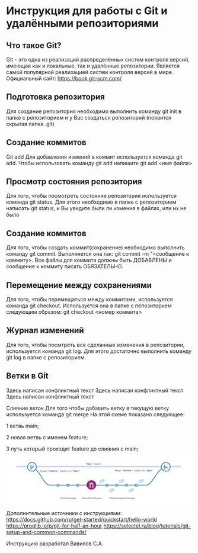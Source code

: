 # Инструкция для работы с Git и удалёнными репозиториями

## Что такое Git?

Git - это одна из реализаций распределённых систем контроля версий, имеющая как и локальные, так и удалённые репозитории. Является самой популярной реализацией систем контроля версий в мире.
Официальный сайт:
https://book.git-scm.com/

## Подготовка репозитория
Для создание репозитория необходимо выполнить команду git init в папке с репозиторием и у Вас создаться репозиторий (появится скрытая папка .git)

## Создание коммитов
Git add
Для добавления измений в коммит используется команда git add. Чтобы использовать команду git add напишите git add <имя файла>

## Просмотр состояния репозитория
Для того, чтобы посмотреть состояние репозитория используется команда git status. Для этого необходимо в папке с репозиторием написать git status, и Вы увидите были ли измения в файлах, или их не было

## Создание коммитов
Для того, чтобы создать коммит(сохранение) необходимо выполнить команду git commit. Выполняется она так: git commit -m "<сообщение к коммиту>. Все файлы для коммита должны быть ДОБАВЛЕНЫ и сообщение к коммиту писать ОБЯЗАТЕЛЬНО.

## Перемещение между сохранениями
Для того, чтобы перемещаться между коммитами, используется команда git checkout. Используется она в папке с пепозиторием следующим образом: git checkout <номер коммита>

## Журнал изменений
Для того, чтобы посмтреть все сделанные изменения в репозитории, используется команда git log. Для этого достаточно выполнить команду git log в папке с репозиторием.

## Ветки в Git
Здесь написан конфликтный текст
Здесь написан конфликтный текст
Здесь написан конфликтный текст

Слияние веток
Для того чтобы дабавить ветку в текущую ветку используется команда git merge
На этой схеме показано следующее:

1 ветвь main;

2 новая ветвь с именем feature;

3 путь который проходит feature до слияния с main;

![схема слияния веток](branch.jpg)

Дополнительные источники с инструкциями:
https://docs.github.com/ru/get-started/quickstart/hello-world
https://proglib.io/p/git-for-half-an-hour
https://selectel.ru/blog/tutorials/git-setup-and-common-commands/


Инструкцию разработал 
Вавилов С.А. 

